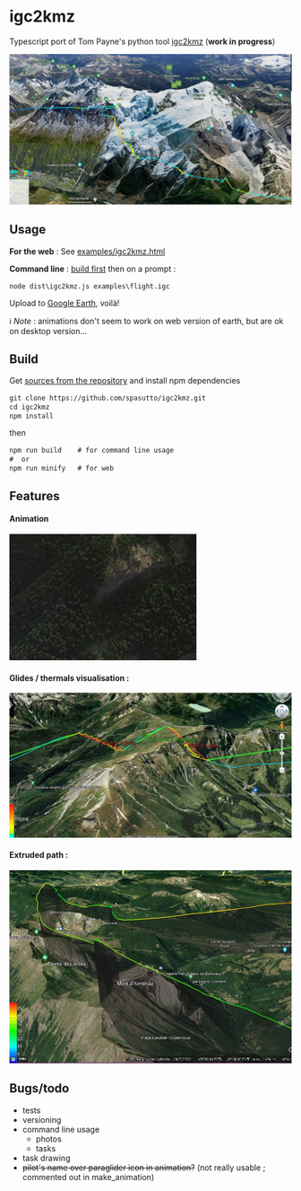 # igc2kmz
Typescript port of Tom Payne's python tool [igc2kmz](https://github.com/twpayne/igc2kmz) (**work in progress**)

[![Visualisation example](doc/output_MtBlanc.jpg?raw=true)](doc/output_MtBlanc.jpg?raw=true)

## Usage
**For the web** : See [examples/igc2kmz.html](examples/igc2kmz.html)

**Command line** : [build first](#build) then on a prompt :
```
node dist\igc2kmz.js examples\flight.igc
```
Upload to [Google Earth](https://earth.google.com/web/), voilà!

:information_source: *Note* : animations don't seem to work on web version of earth, but are ok on desktop version...

## Build
Get [sources from the repository](https://github.com/spasutto/igc2kmz) and install npm dependencies
```
git clone https://github.com/spasutto/igc2kmz.git
cd igc2kmz
npm install
```
then
```
npm run build    # for command line usage
#  or
npm run minify   # for web
```

## Features
#### Animation
[![Visualisation example](doc/animation.webp?raw=true)](doc/animation.webp?raw=true)
#### Glides / thermals visualisation :
[![Visualisation example](doc/thermals_glides.jpg?raw=true)](doc/thermals_glides.jpg?raw=true)
#### Extruded path :
[![Visualisation example](doc/extruded_path.jpg?raw=true)](doc/extruded_path.jpg?raw=true)

## Bugs/todo
 - tests
 - versioning
 - command line usage
   - photos
   - tasks
 - task drawing
 - ~~pilot's name over paraglider icon in animation?~~ (not really usable ; commented out in make_animation)
